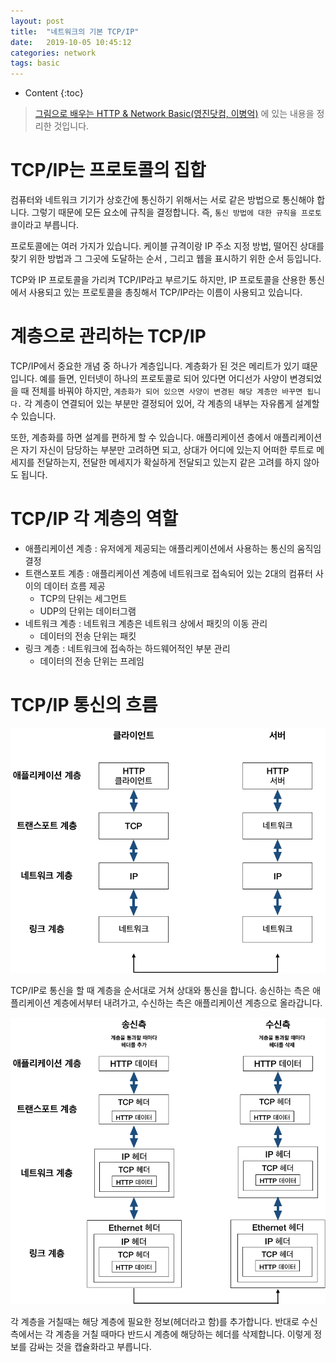 ```yaml
---
layout: post
title:  "네트워크의 기본 TCP/IP"
date:   2019-10-05 10:45:12
categories: network
tags: basic
---
```


* Content
{:toc}

> [그림으로 배우는 HTTP & Network Basic(영진닷컴, 이병억)](http://www.kyobobook.co.kr/product/detailViewKor.laf?ejkGb=KOR&mallGb=KOR&barcode=9788931447897&orderClick=LEA&Kc=)
> 에 있는 내용을 정리한 것입니다.
 
 
# TCP/IP는 프로토콜의 집합

컴퓨터와 네트워크 기기가 상호간에 통신하기 위해서는 서로 같은 방법으로 통신해야 합니다. 그렇기 때문에 모든 요소에 규칙을 결정합니다. 즉, `통신 방법에 대한 규칙을 프로토콜`이라고 부릅니다.

프로토콜에는 여러 가지가 있습니다. 케이블 규격이랑 IP 주소 지정 방법, 떨어진 상대를 찾기 위한 방법과 그 그곳에 도달하는 순서 , 그리고 웹을 표시하기 위한 순서 등입니다.

TCP와 IP 프로토콜을 가리켜 TCP/IP라고 부르기도 하지만, IP 프로토콜을 산용한 통신에서 사용되고 있는 프로토콜을 총칭해서 TCP/IP라는 이름이 사용되고 있습니다.


# 계층으로 관리하는 TCP/IP

TCP/IP에서 중요한 개념 중 하나가 계층입니다. 계층화가 된 것은 메리트가 있기 떄문입니다. 예를 들면, 인터넷이 하나의 프로토콜로 되어 있다면 어디선가 사양이 변경되었을 때 전체를 바꿔야 하지만, `계층화가 되어 있으면 사양이 변경된 해당 계층만 바꾸면 됩니다.` 각 계층이 연결되어 있는 부분만 결정되어 있어, 각 계층의 내부는 자유롭게 설계할 수 있습니다.

또한, 계층화를 하면 설계를 편하게 할 수 있습니다. 애플리케이션 층에서 애플리케이션은 자기 자신이 담당하는 부분만 고려하면 되고, 상대가 어디에 있는지 어떠한 루트로 메세지를 전달하는지, 전달한 메세지가 확실하게 전달되고 있는지 같은 고려를 하지 않아도 됩니다.


# TCP/IP 각 계층의 역할

- 애플리케이션 계층 : 유저에게 제공되는 애플리케이션에서 사용하는 통신의 움직임 결정
- 트랜스포트 계층 : 애플리케이션 계층에 네트워크로 접속되어 있는 2대의 컴퓨터 사이의 데이터 흐름 제공
    - TCP의 단위는 세그먼트
    - UDP의 단위는 데이터그램
- 네트워크 계층 : 네트워크 계층은 네트워크 상에서 패킷의 이동 관리
    - 데이터의 전송 단위는 패킷
- 링크 계층 : 네트워크에 접속하는 하드웨어적인 부분 관리
    - 데이터의 전송 단위는 프레임


# TCP/IP 통신의 흐름

![](/img-in-posts/2019-10-05-네트워크의-기본-TCP-IP-1.png)

TCP/IP로 통신을 할 때 계층을 순서대로 거쳐 상대와 통신을 합니다. 송신하는 측은 애플리케이션 계층에서부터 내려가고, 수신하는 측은 애플리케이션 계층으로 올라갑니다.

![](/img-in-posts/2019-10-05-네트워크의-기본-TCP-IP-2.png)

각 계층을 거칠때는 해당 계층에 필요한 정보(헤더라고 함)를 추가합니다. 반대로 수신측에서는 각 계층을 거칠 때마다 반드시 계층에 해당하는 헤더를 삭제합니다.
이렇게 정보를 감싸는 것을 캡슐화라고 부릅니다.